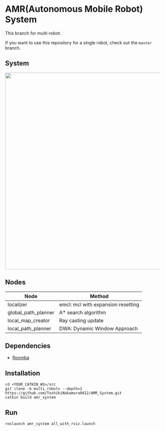 # AMR(Autonomous Mobile Robot) System

This branch for multi-robot.

If you want to use this repository for a single robot, check out the `master` branch.

## System
<p align="center">
  <img src="https://user-images.githubusercontent.com/82020865/186935476-fbb8fae4-c243-412c-a0be-0c5dd2163d71.png" width="640px"/>
</p>

## Nodes
| Node | Method |
| ------ | ------|
| localizer | emcl: mcl with expansion resetting |
| global_path_planner | A* search algorithm |
| local_map_creator | Ray casting update |
| local_path_planner | DWA: Dynamic Window Approach |

## Dependencies
- [Roomba](https://github.com/amslabtech/Roomba)

## Installation
```
cd <YOUR_CATKIN_WS>/src
git clone -b multi_robots --depth=1 https://github.com/ToshikiNakamura0412/AMR_System.git
catkin build amr_system
```

## Run
```
roslaunch amr_system all_with_rviz.launch
```
